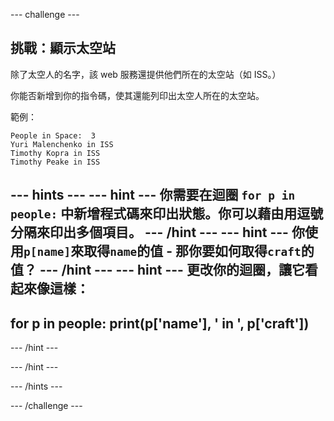 --- challenge ---
## 挑戰：顯示太空站

除了太空人的名字，該 web 服務還提供他們所在的太空站（如 ISS。）

你能否新增到你的指令碼，使其還能列印出太空人所在的太空站。 

範例：

```
People in Space:  3
Yuri Malenchenko in ISS
Timothy Kopra in ISS
Timothy Peake in ISS
```
--- hints ---
--- hint ---
你需要在迴圈 `for p in people:` 中新增程式碼來印出狀態。你可以藉由用逗號分隔來印出多個項目。
--- /hint ---
--- hint ---
你使用`p[name]`來取得`name`的值 - 那你要如何取得`craft`的值？
--- /hint ---
--- hint ---
更改你的迴圈，讓它看起來像這樣：
---
for p in people:
  print(p['name'], ' in ', p['craft'])
---
--- /hint ---


--- /hint ---

--- /hints ---


--- /challenge ---
